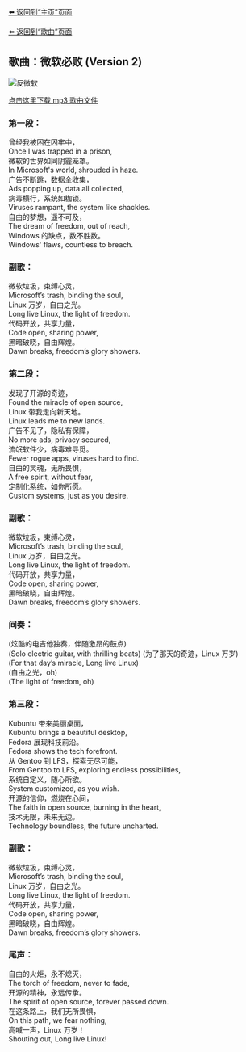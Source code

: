 [⬅️ 返回到“主页”页面](./)

[⬅️ 返回到“歌曲”页面](./songs)

## 歌曲：微软必败 (Version 2)

![反微软](https://picabstract-preview-ftn.weiyun.com/ftn_pic_abs_v3/f059a65f0556fb3c743da0395adc4f3108be61f47e17e04db93c2ababa5bab4eae8d9dd752314097ec3b970b30b204db?pictype=scale&from=30111&version=3.3.3.3&fname=%E5%8F%8D%E5%BE%AE%E8%BD%AF.jpg&size=1024)

[点击这里下载 mp3 歌曲文件](https://ghp.ci/https://raw.githubusercontent.com/felixng1988/felixng1988.github.io/songs/%E5%BE%AE%E8%BD%AF%E5%BF%85%E8%B4%A5%20(Version%202).mp3)

### 第一段：
曾经我被困在囚牢中，  
Once I was trapped in a prison,  
微软的世界如同阴霾笼罩。  
In Microsoft's world, shrouded in haze.  
广告不断跳，数据全收集，  
Ads popping up, data all collected,  
病毒横行，系统如枷锁。  
Viruses rampant, the system like shackles.  
自由的梦想，遥不可及，  
The dream of freedom, out of reach,  
Windows 的缺点，数不胜数。  
Windows' flaws, countless to breach.

### 副歌：
微软垃圾，束缚心灵，  
Microsoft’s trash, binding the soul,  
Linux 万岁，自由之光。  
Long live Linux, the light of freedom.  
代码开放，共享力量，  
Code open, sharing power,  
黑暗破晓，自由辉煌。  
Dawn breaks, freedom’s glory showers.

### 第二段：
发现了开源的奇迹，  
Found the miracle of open source,  
Linux 带我走向新天地。  
Linux leads me to new lands.  
广告不见了，隐私有保障，  
No more ads, privacy secured,  
流氓软件少，病毒难寻觅。  
Fewer rogue apps, viruses hard to find.  
自由的灵魂，无所畏惧，  
A free spirit, without fear,  
定制化系统，如你所愿。  
Custom systems, just as you desire.

### 副歌：
微软垃圾，束缚心灵，  
Microsoft’s trash, binding the soul,  
Linux 万岁，自由之光。  
Long live Linux, the light of freedom.  
代码开放，共享力量，  
Code open, sharing power,  
黑暗破晓，自由辉煌。  
Dawn breaks, freedom’s glory showers.

### 间奏：
(炫酷的电吉他独奏，伴随激昂的鼓点)  
(Solo electric guitar, with thrilling beats)
(为了那天的奇迹，Linux 万岁)  
(For that day’s miracle, Long live Linux)  
(自由之光，oh)  
(The light of freedom, oh)

### 第三段：
Kubuntu 带来美丽桌面，  
Kubuntu brings a beautiful desktop,  
Fedora 展现科技前沿。  
Fedora shows the tech forefront.  
从 Gentoo 到 LFS，探索无尽可能，  
From Gentoo to LFS, exploring endless possibilities,  
系统自定义，随心所欲。  
System customized, as you wish.  
开源的信仰，燃烧在心间，  
The faith in open source, burning in the heart,  
技术无限，未来无边。  
Technology boundless, the future uncharted.

### 副歌：
微软垃圾，束缚心灵，  
Microsoft’s trash, binding the soul,  
Linux 万岁，自由之光。  
Long live Linux, the light of freedom.  
代码开放，共享力量，  
Code open, sharing power,  
黑暗破晓，自由辉煌。  
Dawn breaks, freedom’s glory showers.

### 尾声：
自由的火炬，永不熄灭，  
The torch of freedom, never to fade,  
开源的精神，永远传承。  
The spirit of open source, forever passed down.  
在这条路上，我们无所畏惧，  
On this path, we fear nothing,  
高喊一声，Linux 万岁！  
Shouting out, Long live Linux!